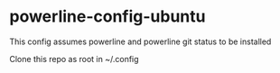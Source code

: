 # powerline-config-ubuntu

This config assumes powerline and powerline git status to be installed

Clone this repo as root in ~/.config
